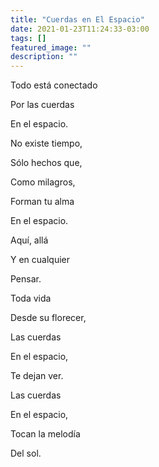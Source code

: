 ```yaml
---
title: "Cuerdas en El Espacio"
date: 2021-01-23T11:24:33-03:00
tags: []
featured_image: ""
description: ""
---
```

Todo está conectado 

Por las cuerdas

En el espacio.

No existe tiempo,

Sólo hechos que,

Como milagros,

Forman tu alma

En el espacio.

Aquí, allá 

Y en cualquier 

Pensar.

Toda vida

Desde su florecer,

Las cuerdas

En el espacio,

Te dejan ver.

Las cuerdas

En el espacio, 

Tocan la melodía 

Del sol.